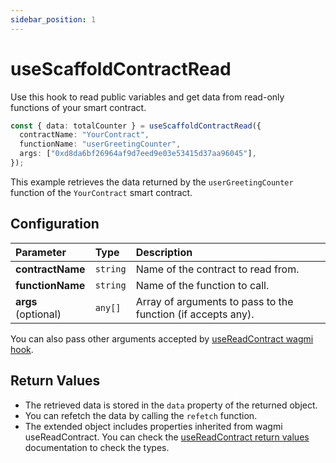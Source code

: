```yaml
---
sidebar_position: 1
---
```


# useScaffoldContractRead

Use this hook to read public variables and get data from read-only functions of your smart contract.

```ts
const { data: totalCounter } = useScaffoldContractRead({
  contractName: "YourContract",
  functionName: "userGreetingCounter",
  args: ["0xd8da6bf26964af9d7eed9e03e53415d37aa96045"],
});
```

This example retrieves the data returned by the `userGreetingCounter` function of the `YourContract` smart contract.

## Configuration

| Parameter           | Type     | Description                                                  |
| :------------------ | :------- | :----------------------------------------------------------- |
| **contractName**    | `string` | Name of the contract to read from.                           |
| **functionName**    | `string` | Name of the function to call.                                |
| **args** (optional) | `any[]`  | Array of arguments to pass to the function (if accepts any). |

You can also pass other arguments accepted by [useReadContract wagmi hook](https://wagmi.sh/react/api/hooks/useReadContract#parameters).

## Return Values

- The retrieved data is stored in the `data` property of the returned object.
- You can refetch the data by calling the `refetch` function.
- The extended object includes properties inherited from wagmi useReadContract. You can check the [useReadContract return values](https://wagmi.sh/react/api/hooks/useReadContract#return-type) documentation to check the types.
